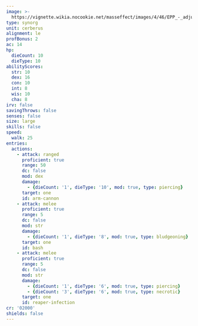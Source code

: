 ```yaml
---
image: >-
  https://vignette.wikia.nocookie.net/masseffect/images/4/46/EPP_-_adjutant_1.png/revision/latest/scale-to-width-down/640?cb=20121202170742
type: synorg
unit: cerberus
alignment: le
profBonus: 2
ac: 14
hp:
  dieCount: 10
  dieType: 10
abilityScores:
  str: 10
  dex: 16
  con: 10
  int: 8
  wis: 10
  cha: 8
irv: false
savingThrows: false
senses: false
size: large
skills: false
speed:
  walk: 25
entries:
  actions:
    - attack: ranged
      proficient: true
      range: 50
      dc: false
      mod: dex
      damage:
        - {dieCount: '1', dieType: '10', mod: true, type: piercing}
      target: one
      id: arm-cannon
    - attack: melee
      proficient: true
      range: 5
      dc: false
      mod: str
      damage:
        - {dieCount: '1', dieType: '8', mod: true, type: bludgeoning}
      target: one
      id: bash
    - attack: melee
      proficient: true
      range: 5
      dc: false
      mod: str
      damage:
        - {dieCount: '1', dieType: '6', mod: true, type: piercing}
        - {dieCount: '3', dieType: '6', mod: true, type: necrotic}
      target: one
      id: reaper-infection
cr: '02000'
shields: false
---
```

